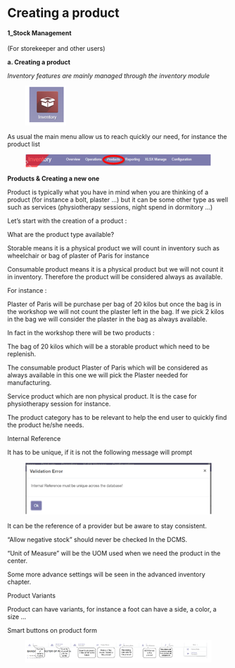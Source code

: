 # Creating a product

#### 1\_Stock Management

(For storekeeper and other users)

**a. Creating a product**

_Inventory features are mainly managed through the inventory module_&#x20;

<figure><img src="../../../.gitbook/assets/image (10).png" alt=""><figcaption></figcaption></figure>

As usual the main menu allow us to reach quickly our need, for instance the product list&#x20;

<figure><img src="../../../.gitbook/assets/image (1) (1).png" alt=""><figcaption></figcaption></figure>

**Products & Creating a new one**

Product is typically what you have in mind when you are thinking of a product (for instance a bolt, plaster ...) but it can be some other type as well such as services (physiotherapy sessions, night spend in dormitory ...)

Let’s start with the creation of a product :

What are the product type available?

Storable means it is a physical product we will count in inventory such as wheelchair or bag of plaster of Paris for instance

Consumable product means it is a physical product but we will not count it in inventory. Therefore the product will be considered always as available.

For instance :

Plaster of Paris will be purchase per bag of 20 kilos but once the bag is in the workshop we will not count the plaster left in the bag. If we pick 2 kilos in the bag we will consider the plaster in the bag as always available.

In fact in the workshop there will be two products :

The bag of 20 kilos which will be a storable product which need to be replenish.

The consumable product Plaster of Paris which will be considered as always available in this one we will pick the Plaster needed for manufacturing.

Service product which are non physical product. It is the case for physiotherapy session for instance.

The product category has to be relevant to help the end user to quickly find the product he/she needs.

Internal Reference

It has to be unique, if it is not the following message will prompt&#x20;

<figure><img src="../../../.gitbook/assets/image (2) (1).png" alt=""><figcaption></figcaption></figure>

It can be the reference of a provider but be aware to stay consistent.

“Allow negative stock” should never be checked In the DCMS.

“Unit of Measure” will be the UOM used when we need the product in the center.

Some more advance settings will be seen in the advanced inventory chapter.

Product Variants

Product can have variants, for instance a foot can have a side, a color, a size ...

Smart buttons on product form

<figure><img src="../../../.gitbook/assets/image (3) (1).png" alt=""><figcaption></figcaption></figure>

